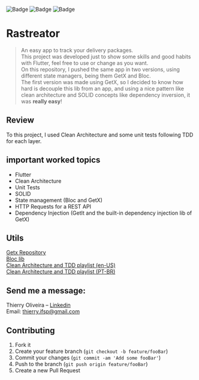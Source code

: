 ![Badge](https://img.shields.io/static/v1?label=flutter&message=nullsafety&color=blue&style=for-the-badge&logo=FLUTTER)
![Badge](https://img.shields.io/static/v1?label=flutter&message=GetX&color=blue&style=for-the-badge&logo=FLUTTER)
![Badge](https://img.shields.io/static/v1?label=flutter&message=Bloc&color=blue&style=for-the-badge&logo=FLUTTER)

# Rastreator
> An easy app to track your delivery packages.  
>This project was developed just to show some skills and good habits with Flutter, feel free to use or change as you want.  
> On this repository, I pushed the same app in two versions, using different state managers, being them GetX and Bloc.  
> The first version was made using GetX, so I decided to know how hard is decouple this lib from an app, and using a nice pattern like clean architecture and SOLID concepts like dependency inversion, it was **really easy**!


## Review
To this project, I used Clean Architecture and some unit tests following TDD for each layer.

## important worked topics

* Flutter
* Clean Architecture
* Unit Tests
* SOLID
* State management (Bloc and GetX)
* HTTP Requests for a REST API
* Dependency Injection (GetIt and the built-in dependency injection lib of GetX)

    
## Utils
[Getx Repository](https://github.com/jonataslaw/getx)  
[Bloc lib](https://bloclibrary.dev/)  
[Clean Architecture and TDD playlist (en-US)](https://www.youtube.com/watch?v=KjE2IDphA_U&list=PLB6lc7nQ1n4iYGE_khpXRdJkJEp9WOech)  
[Clean Architecture and TDD playlist (PT-BR) ](https://www.youtube.com/watch?v=odr59ZAx-IU&list=PLnFA4SZ9y0T5FA2dFdNh6NLD6Rm6GB6x7)
 
## Send me a message:

 Thierry Oliveira – [Linkedin](https://www.linkedin.com/in/thierry-oliveira/)  
 Email: thierry.ifsp@gmail.com

## Contributing

1. Fork it
2. Create your feature branch (`git checkout -b feature/fooBar`)
3. Commit your changes (`git commit -am 'Add some fooBar'`)
4. Push to the branch (`git push origin feature/fooBar`)
5. Create a new Pull Request
